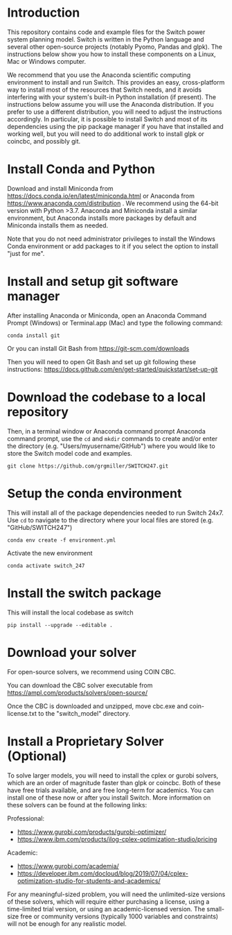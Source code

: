 # Introduction

This repository contains code and example files for the Switch power system
planning model. Switch is written in the Python language and several other
open-source projects (notably Pyomo, Pandas and glpk). The instructions below
show you how to install  these components on a Linux, Mac or Windows computer.

We recommend that you use the Anaconda scientific computing environment to
install and run Switch. This provides an easy, cross-platform way to install
most of the resources that Switch needs, and it avoids interfering with your
system's built-in Python installation (if present). The instructions below
assume you will use the Anaconda distribution. If you prefer to use a different
distribution, you will need to adjust the instructions accordingly. In
particular, it is possible to install Switch and most of its dependencies using
the pip package manager if you have that installed and working well, but you
will need to do additional work to install glpk or coincbc, and possibly git.

# Install Conda and Python

Download and install Miniconda from
https://docs.conda.io/en/latest/miniconda.html or Anaconda from
https://www.anaconda.com/distribution . We recommend using the 64-bit version
with Python >3.7. Anaconda and Miniconda install a similar environment, but
Anaconda installs more packages by default and Miniconda installs them as
needed.

Note that you do not need administrator privileges to install the Windows Conda
environment or add packages to it if you select the option to install "just for
me".


# Install and setup git software manager
After installing Anaconda or Miniconda, open an Anaconda Command Prompt
(Windows) or Terminal.app (Mac) and type the following command:

    conda install git
    
Or you can install Git Bash from https://git-scm.com/downloads

Then you will need to open Git Bash and set up git following these instructions: https://docs.github.com/en/get-started/quickstart/set-up-git

# Download the codebase to a local repository
Then, in a terminal window or Anaconda command prompt Anaconda command prompt,
use the `cd` and `mkdir` commands to create and/or enter the directory (e.g. "Users/myusername/GitHub") where you
would like to store the Switch model code and examples.

    git clone https://github.com/grgmiller/SWITCH247.git

# Setup the conda environment
This will install all of the package dependencies needed to run Switch 24x7. Use `cd` to navigate to the directory where your local files are stored (e.g. "GitHub/SWITCH247")

    conda env create -f environment.yml

Activate the new environment

    conda activate switch_247

# Install the switch package
This will install the local codebase as switch
    
    pip install --upgrade --editable .

# Download your solver
For open-source solvers, we recommend using COIN CBC.

You can download the CBC solver executable from https://ampl.com/products/solvers/open-source/

Once the CBC is downloaded and unzipped, move cbc.exe and coin-license.txt to the "switch_model" directory. 

# Install a Proprietary Solver (Optional)

To solve larger models, you will need to install the cplex or gurobi solvers,
which are an order of magnitude faster than glpk or coincbc. Both of these have
free trials available, and are free long-term for academics. You can install
one of these now or after you install Switch. More information on these solvers
can be found at the following links:

Professional:
- https://www.gurobi.com/products/gurobi-optimizer/
- https://www.ibm.com/products/ilog-cplex-optimization-studio/pricing

Academic:
- https://www.gurobi.com/academia/
- https://developer.ibm.com/docloud/blog/2019/07/04/cplex-optimization-studio-for-students-and-academics/

For any meaningful-sized problem, you will need the unlimited-size versions of
these solvers, which will require either purchasing a license, using a
time-limited trial version, or using an academic-licensed version. The
small-size free or community versions (typically 1000 variables and constraints)
will not be enough for any realistic model.
